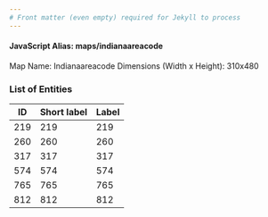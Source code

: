 ```yaml
---
# Front matter (even empty) required for Jekyll to process
---
```


#### JavaScript Alias: maps/indianaareacode

Map Name: Indianaareacode
Dimensions (Width x Height): 310x480





### List of Entities

ID | Short label | Label
---|---|---|
219|219|219
260|260|260
317|317|317
574|574|574
765|765|765
812|812|812

